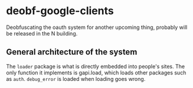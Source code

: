 # deobf-google-clients
Deobfuscating the oauth system for another upcoming thing, probably will be released in the N building.

## General architecture of the system
The `loader` package is what is directly embedded into people's sites. The only function it implements is gapi.load, which loads other packages such as `auth`.
`debug_error` is loaded when loading goes wrong.
